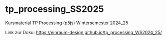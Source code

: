 # tp_processing_SS2025
Kursmaterial TP Processing (p5js) Wintersemester 2024_25

Link zur Doku: https://einraum-design.github.io/tp_processing_WS2024_25/
